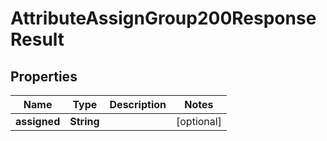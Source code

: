

# AttributeAssignGroup200ResponseResult

## Properties

Name | Type | Description | Notes
------------ | ------------- | ------------- | -------------
**assigned** | **String** |  |  [optional]




